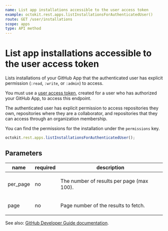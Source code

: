 ```yaml
---
name: List app installations accessible to the user access token
example: octokit.rest.apps.listInstallationsForAuthenticatedUser()
route: GET /user/installations
scope: apps
type: API method
---
```


# List app installations accessible to the user access token

Lists installations of your GitHub App that the authenticated user has explicit permission (`:read`, `:write`, or `:admin`) to access.

You must use a [user access token](https://docs.github.com/apps/creating-github-apps/authenticating-with-a-github-app/generating-a-user-access-token-for-a-github-app), created for a user who has authorized your GitHub App, to access this endpoint.

The authenticated user has explicit permission to access repositories they own, repositories where they are a collaborator, and repositories that they can access through an organization membership.

You can find the permissions for the installation under the `permissions` key.

```js
octokit.rest.apps.listInstallationsForAuthenticatedUser();
```

## Parameters

<table>
  <thead>
    <tr>
      <th>name</th>
      <th>required</th>
      <th>description</th>
    </tr>
  </thead>
  <tbody>
    <tr><td>per_page</td><td>no</td><td>

The number of results per page (max 100).

</td></tr>
<tr><td>page</td><td>no</td><td>

Page number of the results to fetch.

</td></tr>
  </tbody>
</table>

See also: [GitHub Developer Guide documentation](https://docs.github.com/rest/apps/installations#list-app-installations-accessible-to-the-user-access-token).
